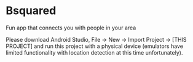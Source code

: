 # Bsquared

Fun app that connects you with people in your area

Please download Android Studio, File -> New -> Import Project -> [THIS PROJECT] and run this project with a physical device (emulators have limited functionality with location detection at this time unfortunately).
